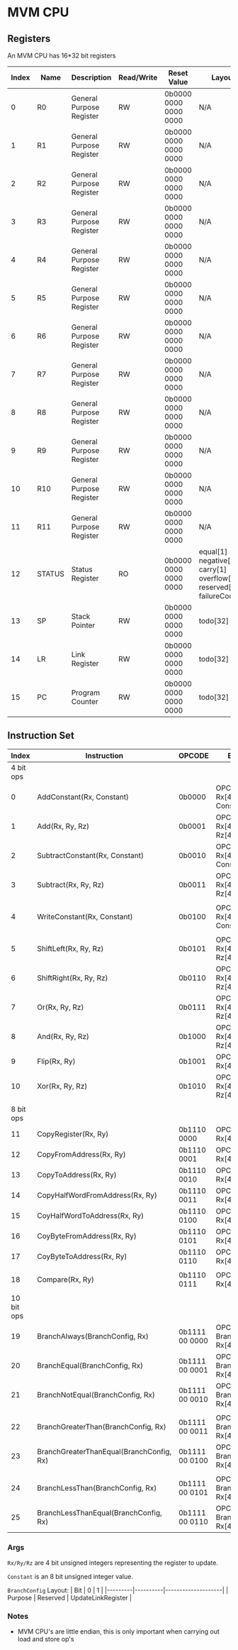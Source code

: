 # MVM CPU

## Registers

An MVM CPU has 16*32 bit registers

| Index | Name    | Description              | Read/Write | Reset Value           | Layout                                                                |
|-------|---------|--------------------------|------------|-----------------------|-----------------------------------------------------------------------|
| 0     | R0      | General Purpose Register | RW         | 0b0000 0000 0000 0000 | N/A                                                                   |
| 1     | R1      | General Purpose Register | RW         | 0b0000 0000 0000 0000 | N/A                                                                   |
| 2     | R2      | General Purpose Register | RW         | 0b0000 0000 0000 0000 | N/A                                                                   |
| 3     | R3      | General Purpose Register | RW         | 0b0000 0000 0000 0000 | N/A                                                                   |
| 4     | R4      | General Purpose Register | RW         | 0b0000 0000 0000 0000 | N/A                                                                   |
| 5     | R5      | General Purpose Register | RW         | 0b0000 0000 0000 0000 | N/A                                                                   |
| 6     | R6      | General Purpose Register | RW         | 0b0000 0000 0000 0000 | N/A                                                                   |
| 7     | R7      | General Purpose Register | RW         | 0b0000 0000 0000 0000 | N/A                                                                   |
| 8     | R8      | General Purpose Register | RW         | 0b0000 0000 0000 0000 | N/A                                                                   |
| 9     | R9      | General Purpose Register | RW         | 0b0000 0000 0000 0000 | N/A                                                                   |
| 10    | R10     | General Purpose Register | RW         | 0b0000 0000 0000 0000 | N/A                                                                   |
| 11    | R11     | General Purpose Register | RW         | 0b0000 0000 0000 0000 | N/A                                                                   |
| 12    | STATUS  | Status Register          | RO         | 0b0000 0000 0000 0000 | equal[1] negative[1] carry[1] overflow[1] reserved[20] failureCode[8] |
| 13    | SP      | Stack Pointer            | RW         | 0b0000 0000 0000 0000 | todo[32]                                                              |
| 14    | LR      | Link Register            | RW         | 0b0000 0000 0000 0000 | todo[32]                                                              |
| 15    | PC      | Program Counter          | RW         | 0b0000 0000 0000 0000 | todo[32]                                                              |

## Instruction Set

| Index      | Instruction                                   | OPCODE         | Encoding                         | Pseudocode          |
|------------|-----------------------------------------------|----------------|----------------------------------|----------------     |
| 4 bit ops  |                                               |                |                                  |                     |
| 0          | AddConstant(Rx, Constant)                     | 0b0000         | OPCODE[4] Rx[4] Constant[8]      | Rx += Constant      |
| 1          | Add(Rx, Ry, Rz)                               | 0b0001         | OPCODE[4] Rx[4] Ry[4] Rz[4]      | Rx = Ry + Rz        |
| 2          | SubtractConstant(Rx, Constant)                | 0b0010         | OPCODE[4] Rx[4] Constant[8]      | Rx -= Constant      |
| 3          | Subtract(Rx, Ry, Rz)                          | 0b0011         | OPCODE[4] Rx[4] Ry[4] Rz[4]      | Rx = Ry - Rz        |
|            |                                               |                |                                  |                     |
| 4          | WriteConstant(Rx, Constant)                   | 0b0100         | OPCODE[4] Rx[4] Constant[8]      | Rx = Constant       |
|            |                                               |                |                                  |                     |
| 5          | ShiftLeft(Rx, Ry, Rz)                         | 0b0101         | OPCODE[4] Rx[4] Ry[4] Rz[4]      | Rx  = Ry << Rz      |
| 6          | ShiftRight(Rx, Ry, Rz)                        | 0b0110         | OPCODE[4] Rx[4] Ry[4] Rz[4]      | Rx  = Ry >> Rz      |
| 7          | Or(Rx, Ry, Rz)                                | 0b0111         | OPCODE[4] Rx[4] Ry[4] Rz[4]      | Rx  = Ry \| Rz      |
| 8          | And(Rx, Ry, Rz)                               | 0b1000         | OPCODE[4] Rx[4] Ry[4] Rz[4]      | Rx = Ry & Rz        |
| 9          | Flip(Rx, Ry)                                  | 0b1001         | OPCODE[4] Rx[4] Ry[4] _[4]       | Rx = ~Ry            |
| 10         | Xor(Rx, Ry, Rz)                               | 0b1010         | OPCODE[4] Rx[4] Ry[4] Rz[4]      | Rx = Ry^Rz          |
|            |                                               |                |                                  |                     |
| 8 bit ops  |                                               |                |                                  |                     |
| 11         | CopyRegister(Rx, Ry)                          | 0b1110 0000    | OPCODE[8] Rx[4] Ry[4]            | Rx = Ry             |
| 12         | CopyFromAddress(Rx, Ry)                       | 0b1110 0001    | OPCODE[8] Rx[4] Ry[4]            | Rx = *Ry            |
| 13         | CopyToAddress(Rx, Ry)                         | 0b1110 0010    | OPCODE[8] Rx[4] Ry[4]            | *Ry = Rx            |
| 14         | CopyHalfWordFromAddress(Rx, Ry)               | 0b1110 0011    | OPCODE[8] Rx[4] Ry[4]            | Rx = (*Ry & 0xFFFF) |
| 15         | CoyHalfWordToAddress(Rx, Ry)                  | 0b1110 0100    | OPCODE[8] Rx[4] Ry[4]            | *Ry = (Rx & 0xFFFF) |
| 16         | CoyByteFromAddress(Rx, Ry)                    | 0b1110 0101    | OPCODE[8] Rx[4] Ry[4]            | *Ry = (\*Rx & 0xFF) |
| 17         | CoyByteToAddress(Rx, Ry)                      | 0b1110 0110    | OPCODE[8] Rx[4] Ry[4]            | *Ry = (Rx & 0xFF)   |
|            |                                               |                |                                  |                     |
| 18         | Compare(Rx, Ry)                               | 0b1110 0111    | OPCODE[8] Rx[4] Ry[4]            | Rx - Ry             |
|            |                                               |                |                                  |                     |
| 10 bit ops |                                               |                |                                  |                     |
| 19         | BranchAlways(BranchConfig, Rx)                | 0b1111 00 0000 | OPCODE[10] BranchConfig[2] Rx[4] |                     |
| 20         | BranchEqual(BranchConfig, Rx)                 | 0b1111 00 0001 | OPCODE[10] BranchConfig[2] Rx[4] |                     |
| 21         | BranchNotEqual(BranchConfig, Rx)              | 0b1111 00 0010 | OPCODE[10] BranchConfig[2] Rx[4] |                     |
|            |                                               |                |                                  |                     |
| 22         | BranchGreaterThan(BranchConfig, Rx)           | 0b1111 00 0011 | OPCODE[10] BranchConfig[2] Rx[4] |                     |
| 23         | BranchGreaterThanEqual(BranchConfig, Rx)      | 0b1111 00 0100 | OPCODE[10] BranchConfig[2] Rx[4] |                     |
|            |                                               |                |                                  |                     |
| 24         | BranchLessThan(BranchConfig, Rx)              | 0b1111 00 0101 | OPCODE[10] BranchConfig[2] Rx[4] |                     |
| 25         | BranchLessThanEqual(BranchConfig, Rx)         | 0b1111 00 0110 | OPCODE[10] BranchConfig[2] Rx[4] |                     |

### Args

`Rx/Ry/Rz` are 4 bit unsigned integers representing the register to update.

`Constant` is an 8 bit unsigned integer value.

`BranchConfig` Layout:
| Bit     | 0        | 1                  |
|---------|----------|--------------------|
| Purpose | Reserved | UpdateLinkRegister |

### Notes

- MVM CPU's are little endian, this is only important when carrying out load and store op's
